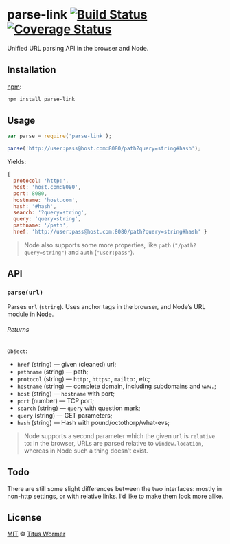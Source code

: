 # parse-link [![Build Status][travis-badge]][travis] [![Coverage Status][codecov-badge]][codecov]

Unified URL parsing API in the browser and Node.

## Installation

[npm][]:

```bash
npm install parse-link
```

## Usage

```js
var parse = require('parse-link');

parse('http://user:pass@host.com:8080/path?query=string#hash');
```

Yields:

```js
{
  protocol: 'http:',
  host: 'host.com:8080',
  port: 8080,
  hostname: 'host.com',
  hash: '#hash',
  search: '?query=string',
  query: 'query=string',
  pathname: '/path',
  href: 'http://user:pass@host.com:8080/path?query=string#hash' }
```

> Node also supports some more properties, like `path`
> (`"/path?query=string"`) and `auth` (`"user:pass"`).

## API

### `parse(url)`

Parses `url` (`string`).  Uses anchor tags in the browser, and Node’s
URL module in Node.

###### Returns

`Object`:

*   `href` (string) — given (cleaned) url;
*   `pathname` (string) — path;
*   `protocol` (string) — `http:`, `https:`, `mailto:`, etc;
*   `hostname` (string) — complete domain, including subdomains and `www.`;
*   `host` (string) — `hostname` with port;
*   `port` (number) — TCP port;
*   `search` (string) — `query` with question mark;
*   `query` (string) — GET parameters;
*   `hash` (string) — Hash with pound/octothorp/what-evs;

> Node supports a second parameter which the given `url`
> is `relative` to: In the browser, URLs are parsed relative
> to `window.location`, whereas in Node such a thing doesn’t
> exist.

## Todo

There are still some slight differences between the two interfaces: mostly in
non-http settings, or with relative links.  I’d like to make them look more
alike.

## License

[MIT][license] © [Titus Wormer][author]

<!-- Definitions -->

[travis-badge]: https://img.shields.io/travis/wooorm/parse-link.svg

[travis]: https://travis-ci.org/wooorm/parse-link

[codecov-badge]: https://img.shields.io/codecov/c/github/wooorm/parse-link.svg

[codecov]: https://codecov.io/github/wooorm/parse-link

[npm]: https://docs.npmjs.com/cli/install

[license]: LICENSE

[author]: http://wooorm.com

